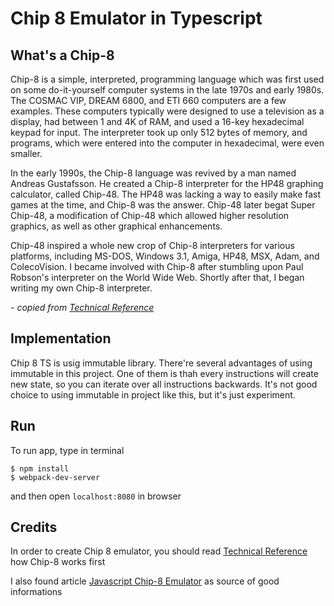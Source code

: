 # Chip 8 Emulator in Typescript

## What's a Chip-8

Chip-8 is a simple, interpreted, programming language which was first used on some do-it-yourself computer systems in the late 1970s and early 1980s. The COSMAC VIP, DREAM 6800, and ETI 660 computers are a few examples. These computers typically were designed to use a television as a display, had between 1 and 4K of RAM, and used a 16-key hexadecimal keypad for input. The interpreter took up only 512 bytes of memory, and programs, which were entered into the computer in hexadecimal, were even smaller.

In the early 1990s, the Chip-8 language was revived by a man named Andreas Gustafsson. He created a Chip-8 interpreter for the HP48 graphing calculator, called Chip-48. The HP48 was lacking a way to easily make fast games at the time, and Chip-8 was the answer. Chip-48 later begat Super Chip-48, a modification of Chip-48 which allowed higher resolution graphics, as well as other graphical enhancements.

Chip-48 inspired a whole new crop of Chip-8 interpreters for various platforms, including MS-DOS, Windows 3.1, Amiga, HP48, MSX, Adam, and ColecoVision. I became involved with Chip-8 after stumbling upon Paul Robson's interpreter on the World Wide Web. Shortly after that, I began writing my own Chip-8 interpreter.

*- copied from [Technical Reference](http://devernay.free.fr/hacks/chip8/C8TECH10.HTM#3xkk)*

## Implementation

Chip 8 TS is usig immutable library. There're several advantages of using immutable in this project. One of them is thah every instructions will create new state, so you can iterate over all instructions backwards. It's not good choice to using immutable in project like this, but it's just experiment.

## Run

To run app, type in terminal

```
$ npm install
$ webpack-dev-server
```

and then open `localhost:8080` in browser

## Credits

In order to create Chip 8 emulator, you should read [Technical Reference](http://devernay.free.fr/hacks/chip8/C8TECH10.HTM#3xkk) how Chip-8 works first

I also found article [Javascript Chip-8 Emulator](http://blog.alexanderdickson.com/javascript-chip-8-emulator) as source of good informations

